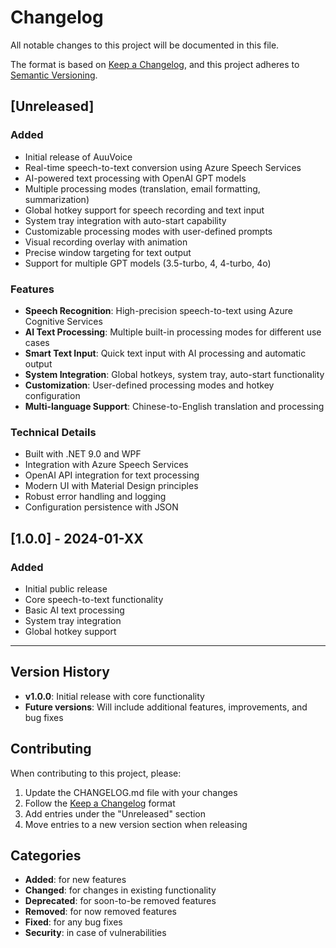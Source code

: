 # Changelog

All notable changes to this project will be documented in this file.

The format is based on [Keep a Changelog](https://keepachangelog.com/en/1.0.0/),
and this project adheres to [Semantic Versioning](https://semver.org/spec/v2.0.0.html).

## [Unreleased]

### Added
- Initial release of AuuVoice
- Real-time speech-to-text conversion using Azure Speech Services
- AI-powered text processing with OpenAI GPT models
- Multiple processing modes (translation, email formatting, summarization)
- Global hotkey support for speech recording and text input
- System tray integration with auto-start capability
- Customizable processing modes with user-defined prompts
- Visual recording overlay with animation
- Precise window targeting for text output
- Support for multiple GPT models (3.5-turbo, 4, 4-turbo, 4o)

### Features
- **Speech Recognition**: High-precision speech-to-text using Azure Cognitive Services
- **AI Text Processing**: Multiple built-in processing modes for different use cases
- **Smart Text Input**: Quick text input with AI processing and automatic output
- **System Integration**: Global hotkeys, system tray, auto-start functionality
- **Customization**: User-defined processing modes and hotkey configuration
- **Multi-language Support**: Chinese-to-English translation and processing

### Technical Details
- Built with .NET 9.0 and WPF
- Integration with Azure Speech Services
- OpenAI API integration for text processing
- Modern UI with Material Design principles
- Robust error handling and logging
- Configuration persistence with JSON

## [1.0.0] - 2024-01-XX

### Added
- Initial public release
- Core speech-to-text functionality
- Basic AI text processing
- System tray integration
- Global hotkey support

---

## Version History

- **v1.0.0**: Initial release with core functionality
- **Future versions**: Will include additional features, improvements, and bug fixes

## Contributing

When contributing to this project, please:
1. Update the CHANGELOG.md file with your changes
2. Follow the [Keep a Changelog](https://keepachangelog.com/en/1.0.0/) format
3. Add entries under the "Unreleased" section
4. Move entries to a new version section when releasing

## Categories

- **Added**: for new features
- **Changed**: for changes in existing functionality
- **Deprecated**: for soon-to-be removed features
- **Removed**: for now removed features
- **Fixed**: for any bug fixes
- **Security**: in case of vulnerabilities